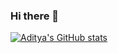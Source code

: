 ### Hi there 👋

<!--
**Aditya4068/Aditya4068** is a ✨ _special_ ✨ repository because its `README.md` (this file) appears on your GitHub profile.

Here are some ideas to get you started:

- 🔭 I’m currently working on ...
- 🌱 I’m currently learning ...
- 👯 I’m looking to collaborate on ...
- 🤔 I’m looking for help with ...
- 💬 Ask me about ...
- 📫 How to reach me: ...
- 😄 Pronouns: ...
- ⚡ Fun fact: ...
-->
[![Aditya's GitHub stats](https://github-readme-stats.vercel.app/api?username=Aditya4068)](https://github.com/Aditya4068/github-readme-stats)

